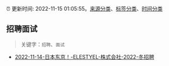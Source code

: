 :alarm_clock: 更新时间: 2022-11-15 01:05:55。[来源分类](../README.md)、[标签分类](../TAGS.md)、[时间分类](../TIMELINE.md)

## 招聘面试


> 关键字：`招聘`、`面试`



- [2022-11-14-日本东京！-ELESTYEL-株式会社-2022-冬招聘](https://www.v2ex.com/t/895235) 